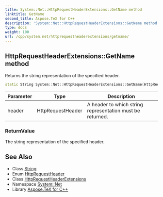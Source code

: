 ```yaml
---
title: System::Net::HttpRequestHeaderExtensions::GetName method
linktitle: GetName
second_title: Aspose.TeX for C++
description: 'System::Net::HttpRequestHeaderExtensions::GetName method. Returns the string representation of the specified header in C++.'
type: docs
weight: 100
url: /cpp/system.net/httprequestheaderextensions/getname/
---
```

## HttpRequestHeaderExtensions::GetName method


Returns the string representation of the specified header.

```cpp
static String System::Net::HttpRequestHeaderExtensions::GetName(HttpRequestHeader header)
```


| Parameter | Type | Description |
| --- | --- | --- |
| header | HttpRequestHeader | A header to which string representation must be returned. |

### ReturnValue

The string representation of the specified header.

## See Also

* Class [String](../../../system/string/)
* Enum [HttpRequestHeader](../../httprequestheader/)
* Class [HttpRequestHeaderExtensions](../)
* Namespace [System::Net](../../)
* Library [Aspose.TeX for C++](../../../)
